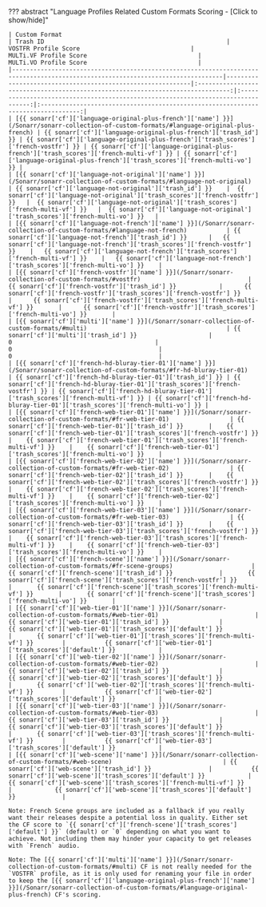 ??? abstract "Language Profiles Related Custom Formats Scoring - [Click to show/hide]"

    | Custom Format                                                                                                                   | Trash ID                                                   |                              VOSTFR Profile Score                               |                              MULTi.VF Profile Score                               |                              MULTi.VO Profile Score                               |
    |---------------------------------------------------------------------------------------------------------------------------------|------------------------------------------------------------|:-------------------------------------------------------------------------------:|:---------------------------------------------------------------------------------:|:---------------------------------------------------------------------------------:|
    | [{{ sonarr['cf']['language-original-plus-french']['name'] }}](/Sonarr/sonarr-collection-of-custom-formats/#language-original-plus-french) | {{ sonarr['cf']['language-original-plus-french']['trash_id'] }} | {{ sonarr['cf']['language-original-plus-french']['trash_scores']['french-vostfr'] }} | {{ sonarr['cf']['language-original-plus-french']['trash_scores']['french-multi-vf'] }} | {{ sonarr['cf']['language-original-plus-french']['trash_scores']['french-multi-vo'] }} |
    | [{{ sonarr['cf']['language-not-original']['name'] }}](/Sonarr/sonarr-collection-of-custom-formats/#language-not-original)       | {{ sonarr['cf']['language-not-original']['trash_id'] }}    |  {{ sonarr['cf']['language-not-original']['trash_scores']['french-vostfr'] }}   |  {{ sonarr['cf']['language-not-original']['trash_scores']['french-multi-vf'] }}   |  {{ sonarr['cf']['language-not-original']['trash_scores']['french-multi-vo'] }}   |
    | [{{ sonarr['cf']['language-not-french']['name'] }}](/Sonarr/sonarr-collection-of-custom-formats/#language-not-french)           | {{ sonarr['cf']['language-not-french']['trash_id'] }}      |   {{ sonarr['cf']['language-not-french']['trash_scores']['french-vostfr'] }}    |   {{ sonarr['cf']['language-not-french']['trash_scores']['french-multi-vf'] }}    |   {{ sonarr['cf']['language-not-french']['trash_scores']['french-multi-vo'] }}    |
    | [{{ sonarr['cf']['french-vostfr']['name'] }}](/Sonarr/sonarr-collection-of-custom-formats/#vostfr)                              | {{ sonarr['cf']['french-vostfr']['trash_id'] }}            |      {{ sonarr['cf']['french-vostfr']['trash_scores']['french-vostfr'] }}       |      {{ sonarr['cf']['french-vostfr']['trash_scores']['french-multi-vf'] }}       |      {{ sonarr['cf']['french-vostfr']['trash_scores']['french-multi-vo'] }}       |
    | [{{ sonarr['cf']['multi']['name'] }}](/Sonarr/sonarr-collection-of-custom-formats/#multi)                                       | {{ sonarr['cf']['multi']['trash_id'] }}                    |                                        0                                        |                                         0                                         |                                         0                                         |
    | [{{ sonarr['cf']['french-hd-bluray-tier-01']['name'] }}](/Sonarr/sonarr-collection-of-custom-formats/#fr-hd-bluray-tier-01)     | {{ sonarr['cf']['french-hd-bluray-tier-01']['trash_id'] }} | {{ sonarr['cf']['french-hd-bluray-tier-01']['trash_scores']['french-vostfr'] }} | {{ sonarr['cf']['french-hd-bluray-tier-01']['trash_scores']['french-multi-vf'] }} | {{ sonarr['cf']['french-hd-bluray-tier-01']['trash_scores']['french-multi-vo'] }} |
    | [{{ sonarr['cf']['french-web-tier-01']['name'] }}](/Sonarr/sonarr-collection-of-custom-formats/#fr-web-tier-01)                 | {{ sonarr['cf']['french-web-tier-01']['trash_id'] }}       |    {{ sonarr['cf']['french-web-tier-01']['trash_scores']['french-vostfr'] }}    |    {{ sonarr['cf']['french-web-tier-01']['trash_scores']['french-multi-vf'] }}    |    {{ sonarr['cf']['french-web-tier-01']['trash_scores']['french-multi-vo'] }}    |
    | [{{ sonarr['cf']['french-web-tier-02']['name'] }}](/Sonarr/sonarr-collection-of-custom-formats/#fr-web-tier-02)                 | {{ sonarr['cf']['french-web-tier-02']['trash_id'] }}       |    {{ sonarr['cf']['french-web-tier-02']['trash_scores']['french-vostfr'] }}    |    {{ sonarr['cf']['french-web-tier-02']['trash_scores']['french-multi-vf'] }}    |    {{ sonarr['cf']['french-web-tier-02']['trash_scores']['french-multi-vo'] }}    |
    | [{{ sonarr['cf']['french-web-tier-03']['name'] }}](/Sonarr/sonarr-collection-of-custom-formats/#fr-web-tier-03)                 | {{ sonarr['cf']['french-web-tier-03']['trash_id'] }}       |    {{ sonarr['cf']['french-web-tier-03']['trash_scores']['french-vostfr'] }}    |    {{ sonarr['cf']['french-web-tier-03']['trash_scores']['french-multi-vf'] }}    |    {{ sonarr['cf']['french-web-tier-03']['trash_scores']['french-multi-vo'] }}    |
    | [{{ sonarr['cf']['french-scene']['name'] }}](/Sonarr/sonarr-collection-of-custom-formats/#fr-scene-groups)                      | {{ sonarr['cf']['french-scene']['trash_id'] }}             |       {{ sonarr['cf']['french-scene']['trash_scores']['french-vostfr'] }}       |       {{ sonarr['cf']['french-scene']['trash_scores']['french-multi-vf'] }}       |       {{ sonarr['cf']['french-scene']['trash_scores']['french-multi-vo'] }}       |
    | [{{ sonarr['cf']['web-tier-01']['name'] }}](/Sonarr/sonarr-collection-of-custom-formats/#web-tier-01)                           | {{ sonarr['cf']['web-tier-01']['trash_id'] }}              |          {{ sonarr['cf']['web-tier-01']['trash_scores']['default'] }}           |       {{ sonarr['cf']['web-tier-01']['trash_scores']['french-multi-vf'] }}        |           {{ sonarr['cf']['web-tier-01']['trash_scores']['default'] }}            |
    | [{{ sonarr['cf']['web-tier-02']['name'] }}](/Sonarr/sonarr-collection-of-custom-formats/#web-tier-02)                           | {{ sonarr['cf']['web-tier-02']['trash_id'] }}              |          {{ sonarr['cf']['web-tier-02']['trash_scores']['default'] }}           |       {{ sonarr['cf']['web-tier-02']['trash_scores']['french-multi-vf'] }}        |           {{ sonarr['cf']['web-tier-02']['trash_scores']['default'] }}            |
    | [{{ sonarr['cf']['web-tier-03']['name'] }}](/Sonarr/sonarr-collection-of-custom-formats/#web-tier-03)                           | {{ sonarr['cf']['web-tier-03']['trash_id'] }}              |          {{ sonarr['cf']['web-tier-03']['trash_scores']['default'] }}           |       {{ sonarr['cf']['web-tier-03']['trash_scores']['french-multi-vf'] }}        |           {{ sonarr['cf']['web-tier-03']['trash_scores']['default'] }}            |
    | [{{ sonarr['cf']['web-scene']['name'] }}](/Sonarr/sonarr-collection-of-custom-formats/#web-scene)                               | {{ sonarr['cf']['web-scene']['trash_id'] }}                |           {{ sonarr['cf']['web-scene']['trash_scores']['default'] }}            |        {{ sonarr['cf']['web-scene']['trash_scores']['french-multi-vf'] }}         |            {{ sonarr['cf']['web-scene']['trash_scores']['default'] }}             |

    Note: French Scene groups are included as a fallback if you really want their releases despite a potential loss in quality. Either set the CF score to `{{ sonarr['cf']['french-scene']['trash_scores']['default'] }}` (default) or `0` depending on what you want to achieve. Not including them may hinder your capacity to get releases with `French` audio.

    Note: The [{{ sonarr['cf']['multi']['name'] }}](/Sonarr/sonarr-collection-of-custom-formats/#multi) CF is not really needed for the `VOSTFR` profile, as it is only used for renaming your file in order to keep the [{{ sonarr['cf']['language-original-plus-french']['name'] }}](/Sonarr/sonarr-collection-of-custom-formats/#language-original-plus-french) CF's scoring.
